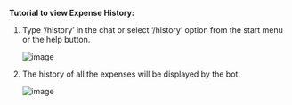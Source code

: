 ﻿**Tutorial to view Expense History:**

1. Type ‘/history’ in the chat or select ‘/history’ option from the start menu or the help button.

   ![image](https://github.com/user-attachments/assets/c3b13efe-5e1d-49de-a4c9-1b523f514d60)


2. The history of all the expenses will be displayed by the bot.

   ![image](https://github.com/user-attachments/assets/1df93140-4cce-4dd3-9132-4d2c111a9530)




